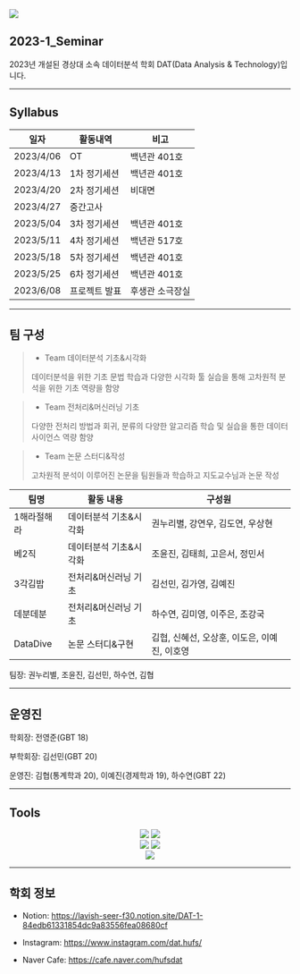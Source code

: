 <img src="https://capsule-render.vercel.app/api?type=transparent&color=146E7A&height=300&section=header&text=HUFS%20DAT&fontSize=90" />

## 2023-1_Seminar
2023년 개설된 경상대 소속 데이터분석 학회 DAT(Data Analysis & Technology)입니다.

***
## Syllabus

|일자|활동내역|비고|
|---|---|---|
|2023/4/06|OT|백년관 401호|
|2023/4/13|1차 정기세션|백년관 401호|
|2023/4/20|2차 정기세션|비대면|
|2023/4/27|중간고사||
|2023/5/04|3차 정기세션|백년관 401호|
|2023/5/11|4차 정기세션|백년관 517호|
|2023/5/18|5차 정기세션|백년관 401호|
|2023/5/25|6차 정기세션|백년관 401호|
|2023/6/08|프로젝트 발표|후생관 소극장실|


***
## 팀 구성
> * Team 데이터분석 기초&시각화
> 
> 데이터분석을 위한 기초 문법 학습과 다양한 시각화 툴 실습을 통해 고차원적 분석을 위한 기초 역량을 함양

> * Team 전처리&머신러닝 기초
> 
> 다양한 전처리 방법과 회귀, 분류의 다양한 알고리즘 학습 및 실습을 통한 데이터 사이언스 역량 함양

> * Team 논문 스터디&작성
> 
> 고차원적 분석이 이루어진 논문을 팀원들과 학습하고 지도교수님과 논문 작성

|팀명|활동 내용|구성원|
|---|---|----------|
|1해라절해라|데이터분석 기초&시각화|권누리별, 강연우, 김도연, 우상현|
|베2직|데이터분석 기초&시각화|조윤진, 김태희, 고은서, 정민서|
|3각김밥|전처리&머신러닝 기초|김선민, 김가영, 김예진|
|데분데분|전처리&머신러닝 기초|하수연, 김미영, 이주은, 조강국|
|DataDive|논문 스터디&구현|김협, 신혜선, 오상훈, 이도은, 이예진, 이호영|

팀장: 권누리별, 조윤진, 김선민, 하수연, 김협

***

## 운영진
학회장: 전영준(GBT 18)

부학회장: 김선민(GBT 20)

운영진: 김협(통계학과 20), 이예진(경제학과 19), 하수연(GBT 22)

***

## Tools
<div align="center">
	<img src="https://img.shields.io/badge/Python-3776AB?style=flat&logo=Python&logoColor=yellow" />
	<img src="https://img.shields.io/badge/R-276DC3?style=flat&logo=R&logoColor=white" />
</div>

<div align="center">
	<img src="https://img.shields.io/badge/Notion-000000?style=flat&logo=Notion&logoColor=white" />
	<img src="https://img.shields.io/badge/Slack-4A154B?style=flat&logo=Slack&logoColor=orange" />
</div>

<div align="center">
	<img src="https://img.shields.io/badge/Github-181717?style=flat&logo=Github&logoColor=white" />
</div>

***

## 학회 정보

* Notion: https://lavish-seer-f30.notion.site/DAT-1-84edb61331854dc9a83556fea08680cf

* Instagram: https://www.instagram.com/dat.hufs/

* Naver Cafe: https://cafe.naver.com/hufsdat

